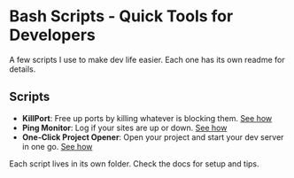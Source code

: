 Bash Scripts - Quick Tools for Developers
========================================

A few scripts I use to make dev life easier. Each one has its own readme for details.

Scripts
-------

- **KillPort**: Free up ports by killing whatever is blocking them. [See how](killport/killport.md)
- **Ping Monitor**: Log if your sites are up or down. [See how](ping_script/ping_script.md)
- **One-Click Project Opener**: Open your project and start your dev server in one go. [See how](one_click_open_project_script/one_click_open_project_script.md)

Each script lives in its own folder. Check the docs for setup and tips.

